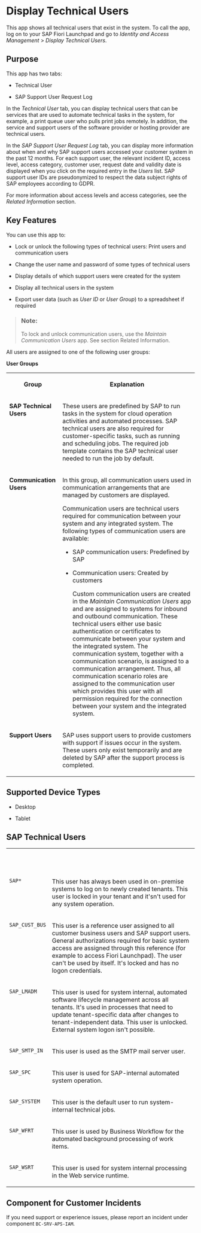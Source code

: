 <!-- loio7fb79d7a811146679646ebfb5844b858 -->

# Display Technical Users

This app shows all technical users that exist in the system. To call the app, log on to your SAP Fiori Launchpad and go to *Identity and Access Management* \> *Display Technical Users*.



<a name="loio7fb79d7a811146679646ebfb5844b858__purpose"/>

## Purpose

This app has two tabs:

-   Technical User

-   SAP Support User Request Log


In the *Technical User* tab, you can display technical users that can be services that are used to automate technical tasks in the system, for example, a print queue user who pulls print jobs remotely. In addition, the service and support users of the software provider or hosting provider are technical users.

In the *SAP Support User Request Log* tab, you can display more information about when and why SAP support users accessed your customer system in the past 12 months. For each support user, the relevant incident ID, access level, access category, customer user, request date and validity date is displayed when you click on the required entry in the *Users* list. SAP support user IDs are pseudonymized to respect the data subject rights of SAP employees according to GDPR.

For more information about access levels and access categories, see the *Related Information* section.



<a name="loio7fb79d7a811146679646ebfb5844b858__section_m3x_rzg_jfb"/>

## Key Features

You can use this app to:



-   Lock or unlock the following types of technical users: Print users and communication users

-   Change the user name and password of some types of technical users

-   Display details of which support users were created for the system

-   Display all technical users in the system

-   Export user data \(such as *User ID* or *User Group*\) to a spreadsheet if required


> ### Note:  
> To lock and unlock communication users, use the *Maintain Communication Users* app. See section Related Information.



All users are assigned to one of the following user groups:



**User Groups**


<table>
<tr>
<th valign="top">

Group

</th>
<th valign="top">

Explanation

</th>
</tr>
<tr>
<td valign="top">

**SAP Technical Users**

</td>
<td valign="top">

These users are predefined by SAP to run tasks in the system for cloud operation activities and automated processes. SAP technical users are also required for customer-specific tasks, such as running and scheduling jobs. The required job template contains the SAP technical user needed to run the job by default.

</td>
</tr>
<tr>
<td valign="top">

**Communication Users**

</td>
<td valign="top">

In this group, all communication users used in communication arrangements that are managed by customers are displayed.

Communication users are technical users required for communication between your system and any integrated system. The following types of communication users are available:

-   SAP communication users: Predefined by SAP

-   Communication users: Created by customers

    Custom communication users are created in the *Maintain Communication Users* app and are assigned to systems for inbound and outbound communication. These technical users either use basic authentication or certificates to communicate between your system and the integrated system. The communication system, together with a communication scenario, is assigned to a communication arrangement. Thus, all communication scenario roles are assigned to the communication user which provides this user with all permission required for the connection between your system and the integrated system.




</td>
</tr>
<tr>
<td valign="top">

**Support Users**

</td>
<td valign="top">

SAP uses support users to provide customers with support if issues occur in the system. These users only exist temporarily and are deleted by SAP after the support process is completed.

</td>
</tr>
</table>



<a name="loio7fb79d7a811146679646ebfb5844b858__supported_devices"/>

## Supported Device Types

-   Desktop

-   Tablet




<a name="loio7fb79d7a811146679646ebfb5844b858__section_bx3_335_ksb"/>

## SAP Technical Users


<table>
<tr>
<th valign="top">

 

</th>
<th valign="top">

 

</th>
</tr>
<tr>
<td valign="top">

`SAP*`

</td>
<td valign="top">

This user has always been used in on-premise systems to log on to newly created tenants. This user is locked in your tenant and it'sn't used for any system operation.

</td>
</tr>
<tr>
<td valign="top">

`SAP_CUST_BUS`

</td>
<td valign="top">

This user is a reference user assigned to all customer business users and SAP support users. General authorizations required for basic system access are assigned through this reference \(for example to access Fiori Launchpad\). The user can't be used by itself. It's locked and has no logon credentials.

</td>
</tr>
<tr>
<td valign="top">

`SAP_LMADM`

</td>
<td valign="top">

This user is used for system internal, automated software lifecycle management across all tenants. It's used in processes that need to update tenant-specific data after changes to tenant-independent data. This user is unlocked. External system logon isn't possible.

</td>
</tr>
<tr>
<td valign="top">

`SAP_SMTP_IN`

</td>
<td valign="top">

This user is used as the SMTP mail server user.

</td>
</tr>
<tr>
<td valign="top">

`SAP_SPC`

</td>
<td valign="top">

This user is used for SAP-internal automated system operation.

</td>
</tr>
<tr>
<td valign="top">

`SAP_SYSTEM`

</td>
<td valign="top">

This user is the default user to run system-internal technical jobs.

</td>
</tr>
<tr>
<td valign="top">

`SAP_WFRT`

</td>
<td valign="top">

This user is used by Business Workflow for the automated background processing of work items.

</td>
</tr>
<tr>
<td valign="top">

`SAP_WSRT`

</td>
<td valign="top">

This user is used for system internal processing in the Web service runtime.

</td>
</tr>
</table>



<a name="loio7fb79d7a811146679646ebfb5844b858__customer_component"/>

## Component for Customer Incidents

If you need support or experience issues, please report an incident under component `BC-SRV-APS-IAM`.

